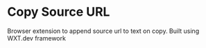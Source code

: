 # Copy Source URL
Browser extension to append source url to text on copy.
Built using WXT.dev framework

